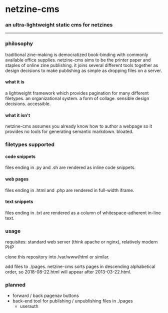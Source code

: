 # netzine-cms 
### an ultra-lightweight static cms for netzines
---

### philosophy
traditional zine-making is democratized book-binding with 
commonly available office supplies. netzine-cms aims to be the printer paper 
and staples of online zine publishing. it joins several different tools 
together as design decisions to make publishing as simple as dropping 
files on a server.

#### what it is
a lightweight framework which provides pagination for many different 
filetypes. an organizational system. a form of collage. sensible design 
decisions. accessible. 

#### what it isn't 
netzine-cms assumes you already know how to author a webpage so it 
provides no tools for generating semantic markdown. bloated. 

### filetypes supported

#### code snippets
files ending in .py and .sh are rendered as inline code snippets.

#### web pages
files ending in .html and .php are rendered in full-width iframe.

#### text snippets
files ending in .txt are rendered as a column of 
whitespace-adherent in-line text.


### usage

requisites: standard web server (think apache or nginx), relatively 
modern PHP

clone this repository into /var/www/html or similar.

add files to ./pages. netzine-cms sorts pages in descending 
alphabetical order, so 2018-08-22.html will appear after 
2013-03-22.html.

### planned

- forward / back pagenav buttons
- back-end tool for publishing / unpublishing files in ./pages
	- userauth
